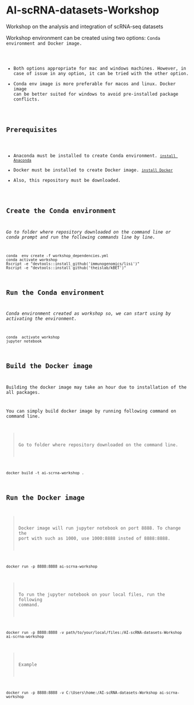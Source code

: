 # AI-scRNA-datasets-Workshop
Workshop on the analysis and integration of scRNA-seq datasets

Workshop environment can be created using two options: <code>Conda environment and Docker image.
* Both options appropriate for mac and windows machines. However, in case of issue in any option, it can be tried with the other option.
* Conda env image is more preferable for macos and linux. Docker image can be better suited for windows to avoid pre-installed package conflicts.
## Prerequisites
* Anaconda must be installed to create Conda environment. [`install Anaconda`](https://docs.anaconda.com/anaconda/install/)
* Docker must be installed to create Docker image. [`install Docker`](https://docs.docker.com/get-docker/)
* Also, this repository must be downloaded.
  
## Create the Conda environment
  
*Go to folder where repository downloaded on the command line or conda prompt and run the following commands line by line.*

```
conda  env create -f workshop_dependencies.yml
conda activate workshop
Rscript -e "devtools::install_github('immunogenomics/lisi')"
Rscript -e "devtools::install_github('theislab/kBET')"
```
  
## Run the Conda environment
  
*Conda environment created as workshop so, we can start using by activating the environment.*
```
conda  activate workshop
jupyter notebook
```
## Build the Docker image
  
Building the docker image may take an hour due to installation of the all packages.

You can simply build docker image by running following command on command line.


> Go to folder where repository downloaded on the command line.
```
docker build -t ai-scrna-workshop .
```
## Run the Docker image

> Docker image will run jupyter notebook on port 8888. To change the port with such as 1000, use 1000:8888 insted of 8888:8888.
```
docker run -p 8888:8888 ai-scrna-workshop
```
> To run the jupyter notebook on your local files, run the following command.
```
docker run -p 8888:8888 -v path/to/your/local/files:/AI-scRNA-datasets-Workshop ai-scrna-workshop
```
> Example
```
docker run -p 8888:8888 -v C:\Users\home:/AI-scRNA-datasets-Workshop ai-scrna-workshop
```
